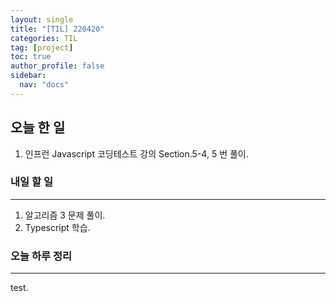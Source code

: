 ```yaml
---
layout: single
title: "[TIL] 220420"
categories: TIL
tag: [project]
toc: true
author_profile: false
sidebar:
  nav: "docs"
---
```


## 오늘 한 일

1. 인프런 Javascript 코딩테스트 강의 Section.5-4, 5 번 풀이.

### 내일 할 일

---

1. 알고리즘 3 문제 풀이.
2. Typescript 학습.

### 오늘 하루 정리

---

test.
